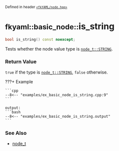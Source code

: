 <small>Defined in header [`<fkYAML/node.hpp>`](https://github.com/fktn-k/fkYAML/blob/develop/include/fkYAML/node.hpp)</small>

# <small>fkyaml::basic_node::</small>is_string

```cpp
bool is_string() const noexcept;
```

Tests whether the node value type is [`node_t::STRING`](node_t.md).  

### **Return Value**

`true` if the type is [`node_t::STRING`](node_t.md), `false` otherwise.  

???+ Example

    ```cpp
    --8<-- "examples/ex_basic_node_is_string.cpp:9"
    ```

    output:
    ```bash
    --8<-- "examples/ex_basic_node_is_string.output"
    ```

### **See Also**

* [node_t](node_t.md)
